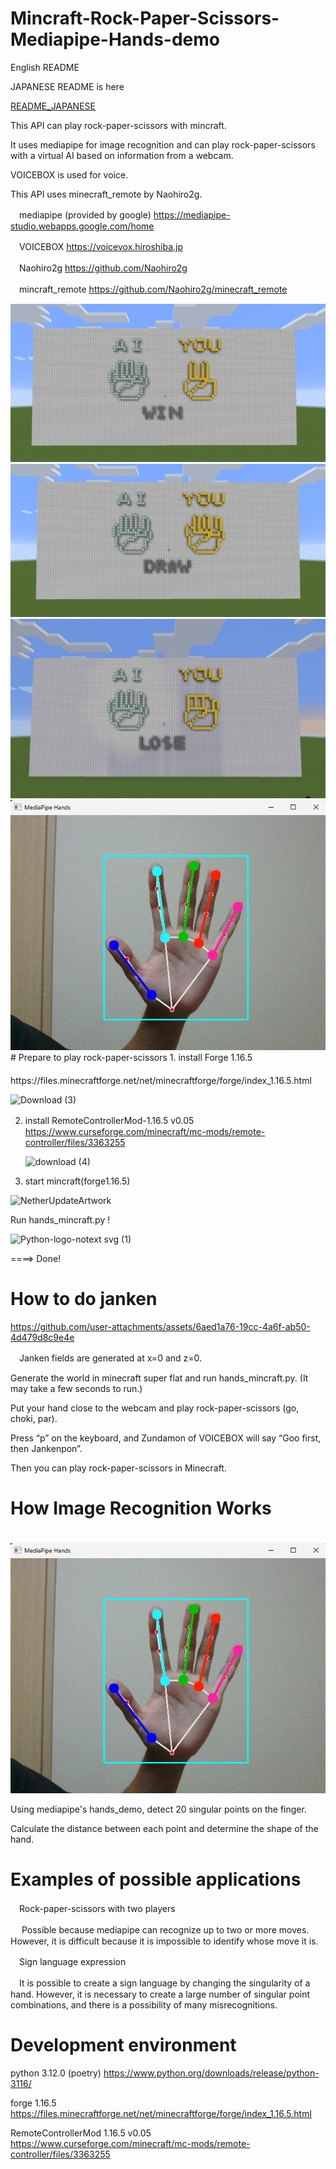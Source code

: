 # Mincraft-Rock-Paper-Scissors-Mediapipe-Hands-demo

English README

JAPANESE README is here

[README_JAPANESE](https://github.com/vichyalpha/Mincraft-Rock-Paper-Scissors-Mediapipe-Hands-demo/blob/main/README_JP.md)

This API can play rock-paper-scissors with mincraft.

It uses mediapipe for image recognition and can play rock-paper-scissors with a virtual AI based on information from a webcam.

VOICEBOX is used for voice.



This API uses minecraft_remote by Naohiro2g.

　mediapipe (provided by google) https://mediapipe-studio.webapps.google.com/home

　VOICEBOX https://voicevox.hiroshiba.jp

　Naohiro2g https://github.com/Naohiro2g
 
　mincraft_remote https://github.com/Naohiro2g/minecraft_remote 
 
<img width=“1300” alt=“image” src="https://github.com/vichyalpha/Mincraft-Rock-Paper-Scissors-Mediapipe-Hands-demo/blob/main/image/image(1).png">
<img width=“1300” alt=“image” src="https://github.com/vichyalpha/Mincraft-Rock-Paper-Scissors-Mediapipe-Hands-demo/blob/main/image/image(2).png">
<img width=“1300” alt=“image” src="https://github.com/vichyalpha/Mincraft-Rock-Paper-Scissors-Mediapipe-Hands-demo/blob/main/image/image.png">
<img width=“500” alt=“image” src="https://github.com/vichyalpha/Mincraft-Rock-Paper-Scissors-Mediapipe-Hands-demo/blob/main/image/%E3%82%B9%E3%82%AF%E3%83%AA%E3%83%BC%E3%83%B3%E3%82%B7%E3%83%A7%E3%83%83%E3%83%88%20(21).png">
# Prepare to play rock-paper-scissors
1. install Forge 1.16.5
　　　https://files.minecraftforge.net/net/minecraftforge/forge/index_1.16.5.html

   ![Download (3)](https://github.com/vichyalpha/Maze-Generation_vichy_f/assets/107329825/e2e9de27-5113-4a02-807b-1e4da3dc1f91)

2. install RemoteControllerMod-1.16.5 v0.05
　　　https://www.curseforge.com/minecraft/mc-mods/remote-controller/files/3363255

    ![download (4)](https://github.com/vichyalpha/Maze-Generation_vichy_f/assets/107329825/65c0c363-52e1-41f4-9b71-cf71aded1235)

3. start mincraft(forge1.16.5)

![NetherUpdateArtwork](https://github.com/vichyalpha/Maze-Generation_vichy_f/assets/107329825/28acd239-7094-43ac-8a8f-f79a9329ea85)

Run hands_mincraft.py !

![Python-logo-notext svg (1)](https://github.com/vichyalpha/Maze-Generation_vichy_f/assets/107329825/ae62b1b0-3ac0-458c-b5bc-93e8705a64d5)

====> Done!

# How to do janken

 https://github.com/user-attachments/assets/6aed1a76-19cc-4a6f-ab50-4d479d8c9e4e 

　Janken fields are generated at x=0 and z=0.
 
 Generate the world in minecraft super flat and run hands_mincraft.py. (It may take a few seconds to run.)
 
 Put your hand close to the webcam and play rock-paper-scissors (go, choki, par).
 
 Press “p” on the keyboard, and Zundamon of VOICEBOX will say “Goo first, then Jankenpon”.
 
 Then you can play rock-paper-scissors in Minecraft.
   
# How Image Recognition Works
　<img width=“500” alt=“image” src="https://github.com/vichyalpha/Mincraft-Rock-Paper-Scissors-Mediapipe-Hands-demo/blob/main/image/%E3%82%B9%E3%82%AF%E3%83%AA%E3%83%BC%E3%83%B3%E3%82%B7%E3%83%A7%E3%83%83%E3%83%88%20(21).png">
 
Using mediapipe's hands_demo, detect 20 singular points on the finger.

Calculate the distance between each point and determine the shape of the hand.

# Examples of possible applications
　Rock-paper-scissors with two players
 
 　  Possible because mediapipe can recognize up to two or more moves. However, it is difficult because it is impossible to identify whose move it is.
   
　Sign language expression
 
 　It is possible to create a sign language by changing the singularity of a hand. However, it is necessary to create a large number of singular point combinations, and there is a possibility of many misrecognitions.
  


# Development environment

python 3.12.0 (poetry)
 https://www.python.org/downloads/release/python-3116/
 
forge 1.16.5
 https://files.minecraftforge.net/net/minecraftforge/forge/index_1.16.5.html

RemoteControllerMod 1.16.5 v0.05
 https://www.curseforge.com/minecraft/mc-mods/remote-controller/files/3363255
